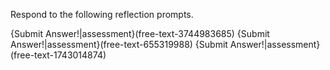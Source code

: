 Respond to the following reflection prompts.

{Submit Answer!|assessment}(free-text-3744983685)
{Submit Answer!|assessment}(free-text-655319988)
{Submit Answer!|assessment}(free-text-1743014874)